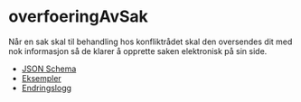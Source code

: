 # overfoeringAvSak
Når en sak skal til behandling hos konfliktrådet skal den oversendes dit 
med nok informasjon så de klarer å opprette saken elektronisk på sin side. 

* [JSON Schema](1.0/overfoereSak.schema.json)
* [Eksempler](1.0/eksempelfiler/)
* [Endringslogg](changelog.md)
